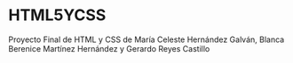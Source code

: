 # HTML5YCSS
Proyecto Final de HTML y CSS de María Celeste Hernández Galván, Blanca Berenice Martínez Hernández y Gerardo Reyes Castillo
